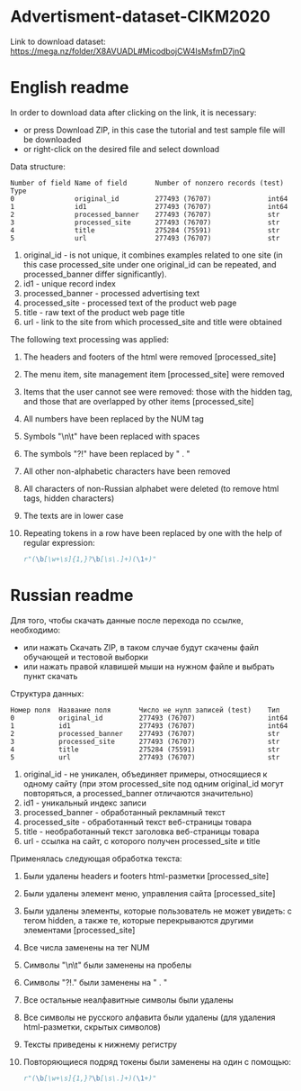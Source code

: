 # Advertisment-dataset-CIKM2020
Link to download dataset: https://mega.nz/folder/X8AVUADL#MicodbojCW4lsMsfmD7jnQ

# English readme
In order to download data after clicking on the link, it is necessary:
* or press Download ZIP, in this case the tutorial and test sample file will be downloaded
* or right-click on the desired file and select download


Data structure:

```
Number of field	Name of field		Number of nonzero records (test)	Type
0   	        original_id       	277493 (76707)  			int64 
1   	        id1               	277493 (76707)  			int64 
2   	        processed_banner  	277493 (76707)  			str
3   	        processed_site    	277493 (76707)  			str
4   	        title             	275284 (75591)  			str
5   	        url               	277493 (76707)  			str
```

1. original_id - is not unique, it combines examples related to one site (in this case processed_site under one original_id can be repeated, and processed_banner differ significantly).
2. id1 - unique record index
3. processed_banner - processed advertising text
4. processed_site - processed text of the product web page
5. title - raw text of the product web page title
6. url - link to the site from which processed_site and title were obtained

The following text processing was applied:

1. The headers and footers of the html were removed [processed_site]

2. The menu item, site management item [processed_site] were removed

3. Items that the user cannot see were removed: those with the hidden tag, and those that are overlapped by other items [processed_site]

4. All numbers have been replaced by the NUM tag

5. Symbols "\n\t" have been replaced with spaces

6. The symbols "?!" have been replaced by " . "

7. All other non-alphabetic characters have been removed

8. All characters of non-Russian alphabet were deleted (to remove html tags, hidden characters)

9. The texts are in lower case

10. Repeating tokens in a row have been replaced by one with the help of regular expression: 

    ```python
    r"(\b[\w+\s]{1,}?\b[\s\.]+)(\1+)"
    ```

# Russian readme
Для того, чтобы скачать данные после перехода по ссылке, необходимо:
* или нажать Скачать ZIP, в таком случае будут скачены файл обучающей и тестовой выборки
* или нажать правой клавишей мыши на нужном файле и выбрать пункт скачать


Структура данных:

```
Номер поля	Название поля		Число не нулл записей (test)	Тип
0   		original_id       	277493 (76707)  				int64 
1   		id1               	277493 (76707)  				int64 
2   		processed_banner  	277493 (76707)  				str
3   		processed_site    	277493 (76707)  				str
4   		title             	275284 (75591)  				str
5   		url               	277493 (76707)  				str
```

1. original_id - не уникален, объединяет примеры, относящиеся к одному сайту (при этом processed_site под одним original_id могут повторяться, а processed_banner отличаются значительно)
2. id1 - уникальный индекс записи
3. processed_banner - обработанный рекламный текст
4. processed_site - обработанный текст веб-страницы товара
5. title - необработанный текст заголовка веб-страницы товара
6. url - ссылка на сайт, с которого получен processed_site и title

Применялась следующая обработка текста:

1. Были удалены headers и footers html-разметки [processed_site]

2. Были удалены элемент меню, управления сайта [processed_site]

3. Были удалены элементы, которые пользователь не может увидеть: с тегом hidden, а также те, которые перекрываются другими элементами [processed_site]

4. Все числа заменены на тег NUM

5. Символы "\n\t" были заменены на пробелы

6. Символы "?!." были заменены на " . "

7. Все остальные неалфавитные символы были удалены

8. Все символы не русского алфавита были удалены (для удаления html-разметки, скрытых символов)

9. Тексты приведены к нижнему регистру

10. Повторяющиеся подряд токены были заменены на один с помощью: 

    ```python
    r"(\b[\w+\s]{1,}?\b[\s\.]+)(\1+)"
    ```

